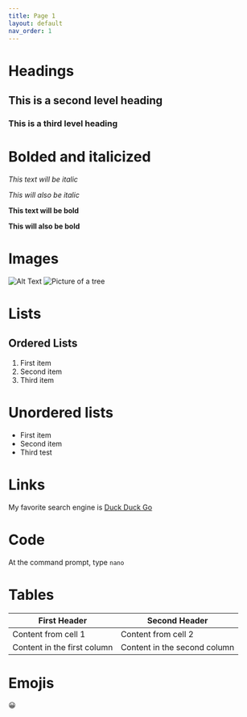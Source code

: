 ```yaml
---
title: Page 1
layout: default
nav_order: 1
---
```

  
# Headings
	
## This is a second level heading
	
### This is a third level heading
  
# Bolded and italicized
*This text will be italic*
	
_This will also be italic_
	
**This text will be bold**
	
__This will also be bold__
  
# Images
  
![Alt Text](url)
![Picture of a tree](https://media.istockphoto.com/photos/single-tree-with-clipping-path-and-alpha-channel-picture-id1147108546?k=6&m=1147108546&s=612x612&w=0&h=NyuGEept3ua05KLTqJaoqPyCIGD9vI_NQhFsuhBArIY=)
  
# Lists
## Ordered Lists
1. First item
2. Second item
3. Third item
  
# Unordered lists
- First item
- Second item
- Third test

# Links
My favorite search engine is [Duck Duck Go](https://duckduckgo.com)
  
# Code
At the command prompt, type `nano`
  
# Tables
First Header | Second Header
------------ | -------------
Content from cell 1 | Content from cell 2
Content in the first column | Content in the second column
  
# Emojis
:grinning:
  
